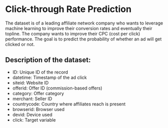 # Click-through Rate Prediction

The dataset is of a leading affiliate network company who wants to leverage machine learning to improve their conversion rates and eventually their topline. The company wants to improve their CPC (cost per click) performance. The goal is to predict the probability of whether an ad will get clicked or not.

## Description of the dataset:
- ID: Unique ID of the record
- datetime: Timestamp of the ad click
- siteid: Website ID
- offerid: Offer ID (commission-based offers)
- category: Offer category 
- merchant: Seller ID
- countrycode: Country where affiliates reach is present
- browserid: Browser used
- devid: Device used
- click: Target variable
